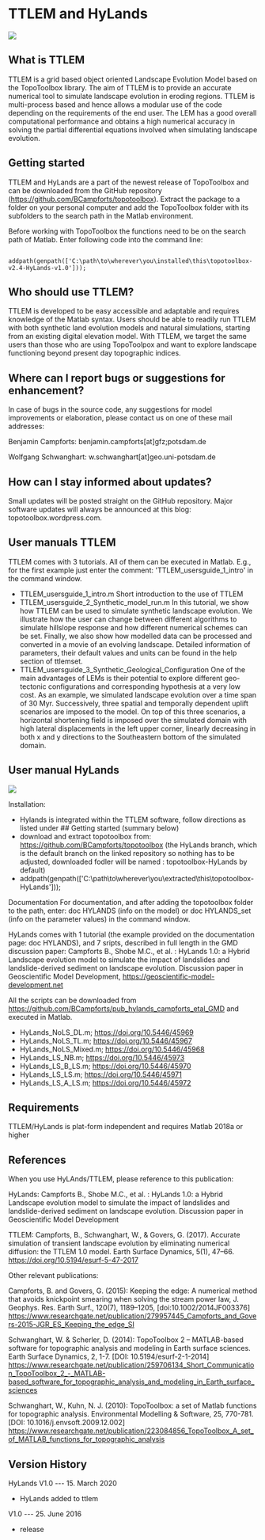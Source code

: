 # TTLEM and HyLands

<img src= "https://github.com/BCampforts/topotoolbox/blob/HyLands/ttlem/Fig_5%20Syntehtic%20DEM.jpg" align=" center" >

## What is TTLEM
TTLEM is a grid based object oriented Landscape Evolution Model based on the TopoToolbox library. The aim of TTLEM is to provide an accurate numerical tool to simulate landscape evolution in eroding regions. TTLEM is multi-process based and hence allows a modular use of the code depending on the requirements of the end user. The LEM has a good overall computational performance and obtains a high numerical accuracy in solving the partial differential equations involved when simulating landscape evolution.

## Getting started
TTLEM and HyLands are a part of the newest release of TopoToolbox and can be downloaded from the GitHub repository (https://github.com/BCampforts/topotoolbox). Extract the package to a folder on your personal computer and add the TopoToolbox folder with its subfolders to the search path in the Matlab environment.

Before working with TopoToolbox the functions need to be on the search 
path of Matlab. Enter following code into the command line:
        
        addpath(genpath(['C:\path\to\wherever\you\installed\this\topotoolbox-v2.4-HyLands-v1.0']));

## Who should use TTLEM?
TTLEM is developed to be easy accessible and adaptable and requires knowledge of the Matlab syntax. Users should be able to readily run TTLEM with both synthetic land evolution models and natural simulations, starting from an existing digital elevation model. With TTLEM, we target the same users than those who are using TopoToolpox and want to explore landscape functioning beyond present day topographic indices.

## Where can I report bugs or suggestions for enhancement?
In case of bugs in the source code, any suggestions for model improvements or elaboration, please contact us on one of these mail addresses:

Benjamin Campforts:     benjamin.campforts[at]gfz;potsdam.de

Wolfgang Schwanghart:   w.schwanghart[at]geo.uni-potsdam.de

## How can I stay informed about updates?
Small updates will be posted straight on the GitHub repository. Major software updates will always be announced at this blog: topotoolbox.wordpress.com.

## User manuals TTLEM
TTLEM comes with 3 tutorials. All of them can be executed in Matlab. E.g., for the first example just enter the comment: 'TTLEM_usersguide_1_intro' in the command window.
- TTLEM_usersguide_1_intro.m Short introduction to the use of TTLEM
- TTLEM_usersguide_2_Synthetic_model_run.m In this tutorial, we show how TTLEM can be used to simulate synthetic landscape evolution. We illustrate how the user can change between different algorithms to simulate hillslope response and how different numerical schemes can be set. Finally, we also show how modelled data can be processed and converted in a movie of an evolving landscape. Detailed information of parameters, their default values and units can be found in the help section of ttlemset.
- TTLEM_usersguide_3_Synthetic_Geological_Configuration One of the main advantages of LEMs is their potential to explore different geo-tectonic configurations and corresponding hypothesis at a  very low cost. As an example, we simulated landscape evolution over a time span of 30 Myr. Successively, three spatial and temporally dependent uplift scenarios are imposed to the model. On top of this three scenarios, a horizontal shortening field is imposed over the simulated domain with high lateral displacements in the left upper corner, linearly decreasing in both x and y directions to the Southeastern bottom of the simulated domain.

## User manual HyLands

<img src= "https://github.com/BCampforts/topotoolbox/blob/HyLands/ttlem/HyLands.jpg" align=" center" >

Installation: 
 - Hylands is integrated within the TTLEM software, follow directions as listed under ## Getting started (summary below)
 - download and extract topotoolbox from: https://github.com/BCampforts/topotoolbox (the HyLands branch, which is the default branch on the linked repository so nothing has to be adjusted, downloaded fodler will be named : topotoolbox-HyLands by default)
 - addpath(genpath(['C:\path\to\wherever\you\extracted\this\topotoolbox-HyLands']));
 
Documentation
For documentation, and after adding the topotoolbox folder to the path, enter: doc HYLANDS (info on the model) or doc HYLANDS_set (info on the parameter values) in the command window. 

HyLands comes with 1 tutorial (the example provided on the documentation page: doc HYLANDS), and 7 sripts, described in full length in the GMD discussion paper: Campforts B., Shobe M.C., et al. : HyLands 1.0: a Hybrid Landscape evolution model to simulate the impact of landslides and landslide-derived sediment on landscape evolution. Discussion paper in Geoscientific Model Development, https://geoscientific-model-development.net

All the scripts can be downloaded from https://github.com/BCampforts/pub_hylands_campforts_etal_GMD and executed in Matlab. 
- HyLands_NoLS_DL.m;    https://doi.org/10.5446/45969
- HyLands_NoLS_TL.m;    https://doi.org/10.5446/45967
- HyLands_NoLS_Mixed.m; https://doi.org/10.5446/45968
- HyLands_LS_NB.m;      https://doi.org/10.5446/45973
- HyLands_LS_B_LS.m;    https://doi.org/10.5446/45970
- HyLands_LS_LS.m;      https://doi.org/10.5446/45971
- HyLands_LS_A_LS.m;    https://doi.org/10.5446/45972


## Requirements

TTLEM/HyLands is plat-form independent and requires Matlab 2018a or higher 

## References

When you use HyLAnds/TTLEM, please reference to this publication:

 
  HyLands: Campforts B., Shobe M.C., et al. : HyLands 1.0: a Hybrid
  Landscape evolution model to simulate the impact of landslides and
  landslide-derived sediment on landscape evolution. Discussion paper in
  Geoscientific Model Development  
 
  TTLEM: Campforts, B., Schwanghart, W., & Govers, G. (2017). 
  Accurate simulation of transient landscape evolution
  by eliminating numerical diffusion: the TTLEM 1.0 model. Earth Surface
  Dynamics, 5(1), 47–66. https://doi.org/10.5194/esurf-5-47-2017

Other relevant publications: 

Campforts, B. and Govers, G. (2015): Keeping the edge: A numerical method that avoids knickpoint smearing when solving the stream power law, J. Geophys. Res. Earth Surf., 120(7), 1189–1205, [doi:10.1002/2014JF003376] 
https://www.researchgate.net/publication/279957445_Campforts_and_Govers-2015-JGR_ES_Keeping_the_edge_SI

Schwanghart, W. & Scherler, D. (2014): TopoToolbox 2 – MATLAB-based 
software for topographic analysis and modeling in Earth surface sciences. 
Earth Surface Dynamics, 2, 1-7. [DOI: 10.5194/esurf-2-1-2014]
https://www.researchgate.net/publication/259706134_Short_Communication_TopoToolbox_2_-_MATLAB-based_software_for_topographic_analysis_and_modeling_in_Earth_surface_sciences
  
Schwanghart, W., Kuhn, N. J. (2010): TopoToolbox: a set of Matlab 
functions for topographic analysis. Environmental Modelling & Software, 
25, 770-781. [DOI: 10.1016/j.envsoft.2009.12.002]
https://www.researchgate.net/publication/223084856_TopoToolbox_A_set_of_MATLAB_functions_for_topographic_analysis

## Version History

HyLands V1.0 --- 15. March 2020 
- HyLands added to ttlem

V1.0 --- 25. June 2016 
- release
